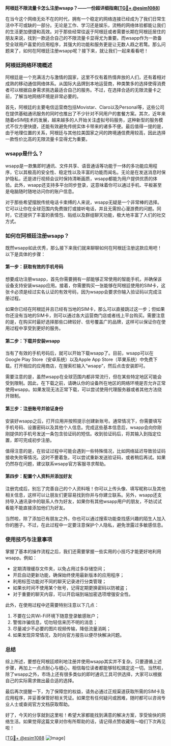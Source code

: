 **阿根廷不限流量卡怎么注册wsapp？——一份超详细指南[[TG💪+ @esim1088](https://t.me/s/esim1088)]**

在当今这个网络无处不在的时代，拥有一个稳定的网络连接已经成为了我们日常生活中不可或缺的一部分。无论是工作、学习还是娱乐，流畅的网络体验都能让我们的生活更加便捷和高效。对于那些经常往返于阿根廷或者需要长期在阿根廷居住的朋友来说，找到一款适合自己的不限流量卡显得尤为重要。而wsapp作为一款备受全球用户喜爱的应用程序，其强大的功能和服务更是让无数人趋之若鹜。那么问题来了，如何在阿根廷注册wsapp呢？接下来，就让我们一起来看看吧！

### 阿根廷网络环境概述

阿根廷是一个充满活力与激情的国家，这里不仅有着热情奔放的人们，还有着相对成熟的移动通信网络体系。从国际大品牌到本地运营商，种类繁多的选择使得消费者可以根据自身需求挑选最适合自己的服务。不过，在选择合适的无限流量卡之前，了解当地网络环境是非常必要的。

首先，阿根廷的主要电信运营商包括Movistar、Claro以及Personal等，这些公司在提供基础通讯服务的同时也推出了不少针对不同用户的套餐方案。其次，近年来随着eSIM技术的发展，越来越多的人开始关注虚拟号码服务，这种新型的服务模式不仅方便快捷，还能有效避免传统实体卡带来的诸多不便。最后值得一提的是，由于地理位置的关系，阿根廷与其他拉美国家之间的跨境通信费用较高，因此选择一款性价比高的无限流量卡显得尤为重要。

### wsapp是什么？

wsapp是一款集即时通讯、文件共享、语音通话等功能于一体的多功能应用程序，它以其极高的安全性、稳定性以及丰富的功能而闻名。无论是在发送消息时保护隐私，还是进行视频会议时保持清晰画质，wsapp都能为用户提供优质的体验。此外，wsapp还支持多平台同步登录，这意味着你可以通过手机、平板甚至是电脑随时随地访问你的账户信息。

对于那些希望摆脱传统电话卡束缚的人来说，wsapp无疑是一个非常棒的选择。它可以让你在全球范围内免费拨打或接听电话，并且无需担心漫游费的问题。同时，它还提供了丰富的表情包、贴纸以及群组聊天功能，极大地丰富了人们的社交方式。

### 如何在阿根廷注册wsapp？

既然wsapp如此优秀，那么接下来我们就来聊聊如何在阿根廷注册这款应用吧！以下是具体的步骤：

#### 第一步：获取有效的手机号码

想要成功注册wsapp，首先你需要拥有一部能够正常使用的智能手机，并确保该设备支持安装wsapp应用。接着，你需要购买一张能够在阿根廷使用的SIM卡，这张卡必须是经过实名认证的有效号码，因为wsapp会要求你输入验证码以完成注册过程。

如果你已经在阿根廷并且已经有当地的SIM卡，那么可以直接跳过这一步；但如果你还没有当地的SIM卡，则可以通过各大运营商门店或者线上平台购买。需要注意的是，在购买时最好选择那些口碑较好、信号覆盖广的品牌，这样可以保证你在使用过程中享受到更好的服务。

#### 第二步：下载并安装wsapp

当有了有效的手机号码后，就可以开始下载wsapp了。目前，wsapp可以在Google Play Store（安卓系统）以及Apple App Store（苹果系统）中免费下载。打开相应的应用商店，在搜索栏输入“wsapp”，然后点击安装即可。

需要注意的是，虽然wsapp在全球范围内都非常流行，但在某些特定地区可能会受到限制。因此，在下载之前，请确认你的设备所在地区的网络环境是否允许正常使用wsapp。如果发现无法正常下载，可以尝试使用代理服务器或者其他方法绕开限制。

#### 第三步：注册账号并验证身份

安装好wsapp之后，打开应用并按照提示创建新账号。通常情况下，你需要填写手机号码、设置密码以及其他个人信息。完成这些基本信息后，wsapp会向你刚刚提供的手机号发送一条包含验证码的短信。收到验证码后，将其输入到指定位置，即可完成初步注册。

值得注意的是，在验证过程中可能会遇到一些特殊情况，比如网络延迟导致验证码接收失败等情况。这时不要着急，可以尝试重新发送验证码，或者稍后再试。如果仍然存在问题，建议联系wsapp官方客服寻求帮助。

#### 第四步：配置个人资料并添加好友

注册完成后，别忘了完善自己的个人资料哦！你可以上传头像、填写昵称以及其他相关信息，这样可以让朋友们更容易找到你并与你建立联系。另外，wsapp还支持导入通讯录中的联系人作为好友，如果你有其他wsapp用户的朋友，不妨试试看能不能直接添加他们为好友。

当然啦，除了添加已有朋友之外，你也可以通过搜索功能查找感兴趣的陌生人加入你的圈子。不过，在此过程中一定要注意保护个人隐私，避免泄露过多敏感信息。

### 使用技巧与注意事项

掌握了基本的操作流程之后，我们还需要掌握一些实用的小技巧才能更好地利用wsapp。例如：

- 定期清理缓存文件夹，以免占用过多存储空间；
- 开启自动更新功能，确保始终使用最新版本的应用程序；
- 利用标签功能对不同的聊天记录进行分类管理；
- 如果长时间不使用某个账号，记得定期更换密码以防被盗；
- 对于重要的聊天内容，可以开启端到端加密选项增强安全性。

此外，在使用过程中还需要特别注意以下几点：
1. 不要在公共Wi-Fi环境下随意登录敏感账户；
2. 警惕诈骗信息，切勿轻信来历不明的消息；
3. 尽量减少不必要的图片视频传输，降低流量消耗；
4. 如果发现异常情况，及时向官方报告以便尽快解决问题。

### 总结

综上所述，要想在阿根廷顺利地注册并使用wsapp其实并不复杂。只要遵循上述步骤，再加上一点点耐心与细心，相信每位读者都能够轻松搞定这一切。当然啦，除了wsapp之外，市场上还有很多类似的即时通讯工具可供选择，大家可以根据自己的实际需求做出最合适的选择。

最后再次提醒一下，为了保障您的权益，请务必通过正规渠道获取所需的SIM卡及应用程序，并妥善保管好相关凭证。如果您有任何疑问或困难，随时都可以咨询专业人士或查阅官方文档获取帮助。

好了，今天的分享就到这里啦！希望大家都能找到满意的解决方案，享受愉快的网络生活。如果觉得这篇文章对你有所帮助的话，请记得点赞收藏哦～咱们下次再见啦！

[[TG💪+ @esim1088](https://t.me/s/esim1088) ![Image](https://i.postimg.cc/4NQfJmqS/Snipaste-2025-05-13-00-14-12.png)]